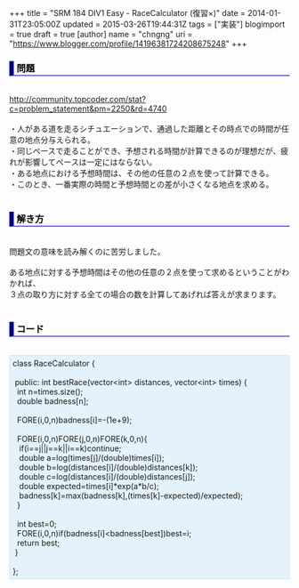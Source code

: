 +++
title = "SRM 184 DIV1 Easy - RaceCalculator (復習×)"
date = 2014-01-31T23:05:00Z
updated = 2015-03-26T19:44:31Z
tags = ["実装"]
blogimport = true
draft = true
[author]
	name = "chngng"
	uri = "https://www.blogger.com/profile/14196381724208675248"
+++

<div dir="ltr" style="text-align: left;" trbidi="on"><h3 style="border-bottom: 2px solid slateblue; border-left: 8px solid navy; color: black; padding: 0px 0px 1px 5px;">問題 </h3><br /><a href="http://community.topcoder.com/stat?c=problem_statement&amp;pm=2250&amp;rd=4740" target="_blank">http://community.topcoder.com/stat?c=problem_statement&amp;pm=2250&amp;rd=4740</a><br /><br />・人がある道を走るシチュエーションで、通過した距離とその時点での時間が任意の地点分与えられる。<br />・同じペースで走ることができ、予想される時間が計算できるのが理想だが、疲れが影響してペースは一定にはならない。<br />・ある地点における予想時間は、その他の任意の２点を使って計算できる。<br />・このとき、一番実際の時間と予想時間との差が小さくなる地点を求める。<br /><br /><h3 style="border-bottom: 2px solid slateblue; border-left: 8px solid navy; color: black; padding: 0px 0px 1px 5px;">解き方 </h3><br />問題文の意味を読み解くのに苦労しました。<br /><br />ある地点に対する予想時間はその他の任意の２点を使って求めるということがわかれば、<br />３点の取り方に対する全ての場合の数を計算してあげれば答えが求まります。<br /><br /><h3 style="border-bottom: 2px solid slateblue; border-left: 8px solid navy; color: black; padding: 0px 0px 1px 5px;">コード </h3><br /><div style="background-color: #e3f2fb; border: 1px dotted #CCCCCC; padding: 5px;">class RaceCalculator {<br /><br /><span class="Apple-tab-span" style="white-space: pre;"> </span>public: int bestRace(vector&lt;int&gt; distances, vector&lt;int&gt; times) {<br /><span class="Apple-tab-span" style="white-space: pre;">  </span>int n=times.size();<br /><span class="Apple-tab-span" style="white-space: pre;">  </span>double badness[n];<br /><br /><span class="Apple-tab-span" style="white-space: pre;">  </span>FORE(i,0,n)badness[i]=-(1e+9);<br /><br /><span class="Apple-tab-span" style="white-space: pre;">  </span>FORE(i,0,n)FORE(j,0,n)FORE(k,0,n){<br /><span class="Apple-tab-span" style="white-space: pre;">   </span>if(i==j||j==k||i==k)continue;<br /><span class="Apple-tab-span" style="white-space: pre;">   </span>double a=log(times[j]/(double)times[i]);<br /><span class="Apple-tab-span" style="white-space: pre;">   </span>double b=log(distances[i]/(double)distances[k]);<br /><span class="Apple-tab-span" style="white-space: pre;">   </span>double c=log(distances[i]/(double)distances[j]);<br /><span class="Apple-tab-span" style="white-space: pre;">   </span>double expected=times[i]*exp(a*b/c);<br /><span class="Apple-tab-span" style="white-space: pre;">   </span>badness[k]=max(badness[k],(times[k]-expected)/expected);<br /><span class="Apple-tab-span" style="white-space: pre;">  </span>}<br /><br /><span class="Apple-tab-span" style="white-space: pre;">  </span>int best=0;<br /><span class="Apple-tab-span" style="white-space: pre;">  </span>FORE(i,0,n)if(badness[i]&lt;badness[best])best=i;<br /><span class="Apple-tab-span" style="white-space: pre;">  </span>return best;<br /><span class="Apple-tab-span" style="white-space: pre;"> </span>}<br /><br />};</div></div>
